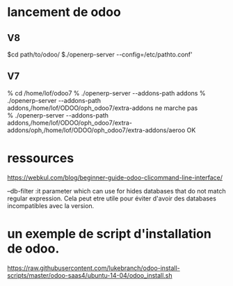 # lancement de odoo
## V8
$cd path/to/odoo/
$./openerp-server --config=/etc/pathto.conf' 
## V7
% cd /home/lof/odoo7
 % ./openerp-server --addons-path  addons
  % ./openerp-server --addons-path  addons,/home/lof/ODOO/oph_odoo7/extra-addons ne marche pas  
  % ./openerp-server --addons-path  addons,/home/lof/ODOO/oph_odoo7/extra-addons/oph,/home/lof/ODOO/oph_odoo7/extra-addons/aeroo OK  
# ressources

https://webkul.com/blog/beginner-guide-odoo-clicommand-line-interface/

–db-filter :it parameter which can use for hides databases that do not match regular expression. Cela peut etre utile pour éviter d'avoir des databases incompatibles avec la version.

# un exemple de script d'installation de odoo.

https://raw.githubusercontent.com/lukebranch/odoo-install-scripts/master/odoo-saas4/ubuntu-14-04/odoo_install.sh